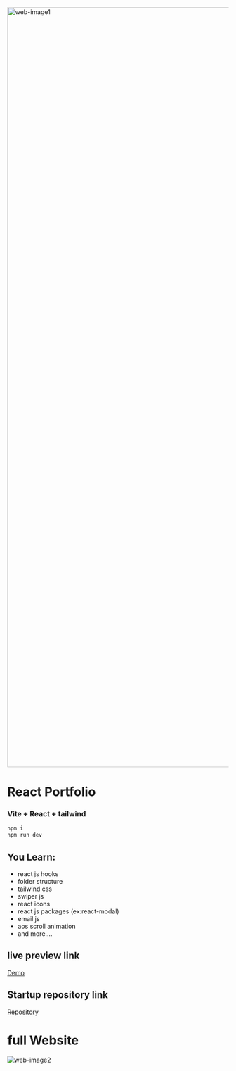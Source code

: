 <img width="1728" alt="web-image1" src="https://github.com/erabhishek17jain/react-portfolio/assets/69358588/3b463fb3-0614-4745-a5bc-8082585f434c">

# React Portfolio
### Vite + React + tailwind

```bash 
npm i
npm run dev
```
## You Learn:
+ react js hooks
+ folder structure
+ tailwind css
+ swiper js
+ react icons
+ react js packages (ex:react-modal)
+ email js
+ aos scroll animation
+ and more....

## live preview link
[Demo](https://erabhishek17jain.netlify.app/)

## Startup repository link
[Repository](https://github.com/erabhishek17jain/react-portfolio)

# full Website
![web-image2](https://github.com/erabhishek17jain/react-portfolio/assets/69358588/e7e17a44-e30a-4211-bbaa-a9e92bdde2d5)

